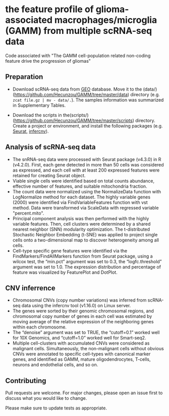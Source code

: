 # the feature profile of glioma-associated macrophages/microglia (GAMM) from multiple scRNA-seq data

Code associated with "The GAMM cell-population related non-coding feature drive the progression of gliomas"

## Preparation

* Download scRNA-seq data from [GEO](https://www.ncbi.nlm.nih.gov/geo) database. Move it to the (data/)(https://github.com/Hecunzou/GAMM/tree/master/data) directory (e.g. ```zcat file.gz | mv - data/.```). The samples information was summarized in Supplementary Tables.

* Download the scripts in the(scripts/)(https://github.com/Hecunzou/GAMM/tree/master/scripts) directory. Create a project or environment, and install the following packages (e.g. [Seurat](https://satijalab.org/seurat), [infercnv](https://github.com/broadinstitute/infercnv/wiki)). 

## Analysis of scRNA-seq data

* The snRNA-seq data were processed with Seurat package (v4.3.0) in R (v4.2.0). First, each gene detected in more than 50 cells was considered as expressed, and each cell with at least 200 expressed features were retained for creating Seurat object. 
* Viable single cells were identified based on total counts abundance, effective number of features, and suitable mitochondria fraction. 
* The count data were normalized using the NormalizeData function with LogNormalize method for each dataset. The highly variable genes (2000) were identified via FindVariableFeatures function with vst method. Data were transformed via ScaleData with regressed variable "percent.mito". 
* Principal component analysis was then performed with the highly variable features. Then, cell clusters were determined by a shared nearest neighbor (SNN) modularity optimization. The t-distributed Stochastic Neighbor Embedding (t-SNE) was applied to project single cells onto a two-dimensional map to discover heterogeneity among all cells. 
* Cell-type specific gene features were identified via the FindMarkers/FindAllMarkers function from Seurat package, using a wilcox test, the “min.pct” argument was set to 0.3, the “logfc.threshold” argument was set to 1.0. The expression distribution and percentage of feature was visualized by FeaturePlot and DotPlot.

## CNV inferrence
* Chromosomal CNVs (copy number variations) was inferred from scRNA-seq data using the infercnv tool (v1.16.0) on Linux server. 
* The genes were sorted by their genomic chromosomal regions, and chromosomal copy number of genes in each cell was estimated by moving average of the relative expression of the neighboring genes within each chromosome. 
* The “denoise” argument was set to TRUE, the “cutoff=0.1” worked well for 10X Genomics, and “cutoff=1.0” worked well for Smart-seq2. 
* Multiple cell-clusters with accumulated CNVs were considered as malignant cells. Simultaneously, the non-malignant cells without obvious CNVs were annotated to specific cell-types with canonical marker genes, and identified as GAMM, mature oligodendrocytes, T-cells, neurons and endothelial cells, and so on.


## Contributing
Pull requests are welcome. For major changes, please open an issue first to discuss what you would like to change.

Please make sure to update tests as appropriate.
